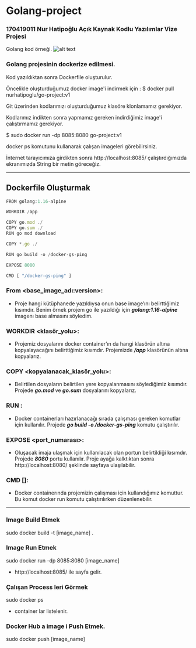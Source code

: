 # Golang-project 
### 170419011 Nur Hatipoğlu Açık Kaynak Kodlu Yazılımlar Vize Projesi
Golang kod örneği.
![alt text](https://www.loginradius.com/blog/static/30bb9b9901e76f3498d68913a0675ea9/03979/index.png "Logo Title Text 1") 

### Golang projesinin dockerize edilmesi.
Kod yazıldıktan sonra Dockerfile oluşturulur.

Öncelikle oluşturduğumuz docker image'i indirmek için : $ docker pull nurhatipoglu/go-project:v1

Git üzerinden kodlarımızı oluşturduğumuz klasöre klonlamamız gerekiyor.

Kodlarımız indikten sonra yapmamız gereken indirdiğimiz image'i çalıştırmamız gerekiyor.

$ sudo docker run -dp 8085:8080 go-project:v1

docker ps komutunu kullanarak çalışan imageleri görebilirsiniz.

İnternet tarayıcımıza girdikten sonra http://localhost:8085/ çalıştırdığımızda ekranımızda String bir metin göreceğiz.

---

## Dockerfile Oluşturmak 

```javascript
FROM golang:1.16-alpine

WORKDIR /app

COPY go.mod ./
COPY go.sum ./
RUN go mod download

COPY *.go ./

RUN go build -o /docker-gs-ping

EXPOSE 8080

CMD [ "/docker-gs-ping" ]
```


### From <base_image_adı:version>: 
+ Proje hangi kütüphanede yazıldıysa onun base image’ını belirttiğimiz kısımdır. Benim örnek projem go ile yazıldığı için **_golang:1.16-alpine_** imagenı base almasını söyledim.

###  WORKDIR <klasör_yolu>:
+ Projemiz dosyalarını docker container’ın da hangi klasörün altına kopyalayacağını belirttiğimiz kısımdır. Projemizde **_/app_** klasörünün altına kopyalarız.

### COPY <dosyalar> <kopyalanacak_klasör_yolu>: 
+ Belirtilen dosyaların belirtilen yere kopyalanmasını söylediğimiz kısımdır. Projede **_go.mod_** ve **_go.sum_** dosyalarını kopyalarız. 
  
### RUN <komut>: 
+ Docker containerları hazırlanacağı sırada çalışması gereken komutlar için kullanılır. Projede **_go build -o /docker-gs-ping_** komutu çalıştırılır.
  
### EXPOSE <port_numarası>:
+ Oluşacak imaja ulaşmak için kullanılacak olan portun belirtildiği kısımdır. Projede **_8080_** portu kullanılır. Proje ayağa kalktıktan sonra http://localhost:8080/ şeklinde sayfaya ulaşılabilir.
  
### CMD [<komutlar>]:
+ Docker containerında projemizin çalışması için kullandığımız komuttur. Bu komut docker run komutu çalıştırılırken düzenlenebilir.
  
---

### Image Build Etmek
sudo  docker build -t [image_name] .
  
### Image Run Etmek
sudo docker run -dp 8085:8080 [image_name] 
+ http://localhost:8085/ ile sayfa gelir.

### Çalışan Process leri Görmek
sudo docker ps 
+ container lar listelenir.

### Docker Hub a image i Push Etmek.
sudo docker push [image_name]
  
